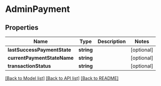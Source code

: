 # AdminPayment

## Properties
Name | Type | Description | Notes
------------ | ------------- | ------------- | -------------
**lastSuccessPaymentState** | **string** |  | [optional] 
**currentPaymentStateName** | **string** |  | [optional] 
**transactionStatus** | **string** |  | [optional] 

[[Back to Model list]](../README.md#documentation-for-models) [[Back to API list]](../README.md#documentation-for-api-endpoints) [[Back to README]](../README.md)

